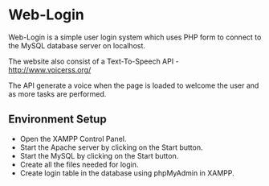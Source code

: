 # Web-Login

Web-Login is a simple user login system which uses PHP form to connect to the MySQL database server on localhost.

The website also consist of a Text-To-Speech API - http://www.voicerss.org/ 

The API generate a voice when the page is loaded to welcome the user and as more tasks are performed.


## Environment Setup

- Open the XAMPP Control Panel.
- Start the Apache server by clicking on the Start button.
- Start the MySQL by clicking on the Start button.
- Create all the files needed for login.
- Create login table in the database using phpMyAdmin in XAMPP.
